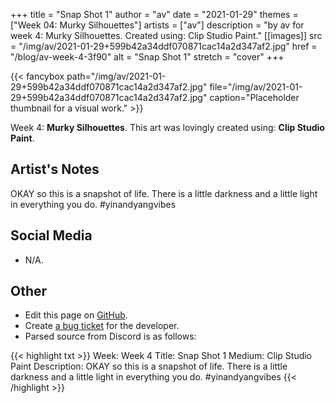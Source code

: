 +++
title =       "Snap Shot 1"
author =      "av"
date =        "2021-01-29"
themes =      ["Week 04: Murky Silhouettes"]
artists =     ["av"]
description = "by av for week 4: Murky Silhouettes. Created using: Clip Studio Paint."
[[images]]
              src = "/img/av/2021-01-29+599b42a34ddf070871cac14a2d347af2.jpg"
              href = "/blog/av-week-4-3f90"
              alt = "Snap Shot 1"
              stretch = "cover"
+++


{{< fancybox path="/img/av/2021-01-29+599b42a34ddf070871cac14a2d347af2.jpg" file="/img/av/2021-01-29+599b42a34ddf070871cac14a2d347af2.jpg" caption="Placeholder thumbnail for a visual work." >}}


Week 4: **Murky Silhouettes**. This art was lovingly created using: **Clip Studio Paint**.

## Artist's Notes

OKAY so this is a snapshot of life. There is a little darkness and a little light in everything you do. #yinandyangvibes

## Social Media

- N/A.

## Other

- Edit this page on [GitHub](https://github.com/teaminkling/web-refresh/edit/main/content/blog/av-week-4-3f90.md).
- Create [a bug ticket](https://github.com/teaminkling/web-refresh/issues/new?assignees=&labels=bug&template=problem-report.md&title=) for the developer.
- Parsed source from Discord is as follows:

{{< highlight txt >}}
Week: Week 4
Title: Snap Shot 1 
Medium: Clip Studio Paint
Description: 
OKAY so this is a snapshot of life. There is a little darkness and a little light in everything you do. #yinandyangvibes
{{< /highlight >}}